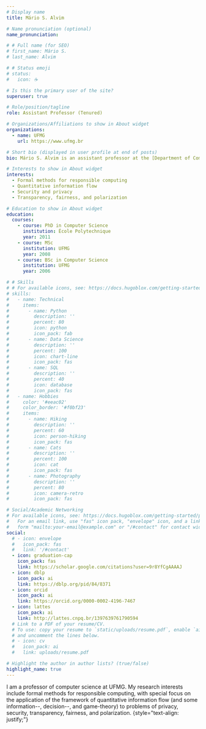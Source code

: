```yaml
---
# Display name
title: Mário S. Alvim

# Name pronunciation (optional)
name_pronunciation: 

# # Full name (for SEO)
# first_name: Mário S. 
# last_name: Alvim

# # Status emoji
# status:
#   icon: ☕️

# Is this the primary user of the site?
superuser: true

# Role/position/tagline
role: Assistant Professor (Tenured)

# Organizations/Affiliations to show in About widget
organizations:
  - name: UFMG
    url: https://www.ufmg.br

# Short bio (displayed in user profile at end of posts)
bio: Mário S. Alvim is an assistant professor at the [Department of Computer Science (DCC)](https://www.dcc.ufmg.br) of [Universidade Federal de Minas Gerais (UFMG)](https://www.ufmg.br), in [Belo Horizonte](https://en.wikipedia.org/wiki/Belo_Horizonte), Brazil.

# Interests to show in About widget
interests:
  - Formal methods for responsible computing 
  - Quantitative information flow
  - Security and privacy
  - Transparency, fairness, and polarization

# Education to show in About widget
education:
  courses:
    - course: PhD in Computer Science
      institution: École Polytechnique
      year: 2011
    - course: MSc
      institution: UFMG
      year: 2008
    - course: BSc in Computer Science
      institution: UFMG
      year: 2006

# # Skills
# # For available icons, see: https://docs.hugoblox.com/getting-started/page-builder/#icons
# skills:
#   - name: Technical
#     items:
#       - name: Python
#         description: ''
#         percent: 80
#         icon: python
#         icon_pack: fab
#       - name: Data Science
#         description: ''
#         percent: 100
#         icon: chart-line
#         icon_pack: fas
#       - name: SQL
#         description: ''
#         percent: 40
#         icon: database
#         icon_pack: fas
#   - name: Hobbies
#     color: '#eeac02'
#     color_border: '#f0bf23'
#     items:
#       - name: Hiking
#         description: ''
#         percent: 60
#         icon: person-hiking
#         icon_pack: fas
#       - name: Cats
#         description: ''
#         percent: 100
#         icon: cat
#         icon_pack: fas
#       - name: Photography
#         description: ''
#         percent: 80
#         icon: camera-retro
#         icon_pack: fas

# Social/Academic Networking
# For available icons, see: https://docs.hugoblox.com/getting-started/page-builder/#icons
#   For an email link, use "fas" icon pack, "envelope" icon, and a link in the
#   form "mailto:your-email@example.com" or "/#contact" for contact widget.
social:
  # - icon: envelope
  #   icon_pack: fas
  #   link: '/#contact'
  - icon: graduation-cap
    icon_pack: fas
    link: https://scholar.google.com/citations?user=9r8YfCgAAAAJ
  - icon: dblp
    icon_pack: ai
    link: https://dblp.org/pid/84/8371
  - icon: orcid
    icon_pack: ai
    link: https://orcid.org/0000-0002-4196-7467
  - icon: lattes
    icon_pack: ai
    link: http://lattes.cnpq.br/1397639761790594
  # Link to a PDF of your resume/CV.
  # To use: copy your resume to `static/uploads/resume.pdf`, enable `ai` icons in `params.yaml`,
  # and uncomment the lines below.
  # - icon: cv
  #   icon_pack: ai
  #   link: uploads/resume.pdf

# Highlight the author in author lists? (true/false)
highlight_name: true
---
```


I am a professor of computer science at UFMG. My research interests include formal methods for responsible computing, with special focus on the application of the framework of quantitative information flow (and some information--, decision--, and game-theory) to problems of privacy, security, transparency, fairness, and polarization. 
{style="text-align: justify;"}
